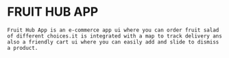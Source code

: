   # FRUIT HUB APP
    Fruit Hub App is an e-commerce app ui where you can order fruit salad of different choices.it is integrated with a map to track delivery ans also a friendly cart ui where you can easily add and slide to dismiss a product.

    
